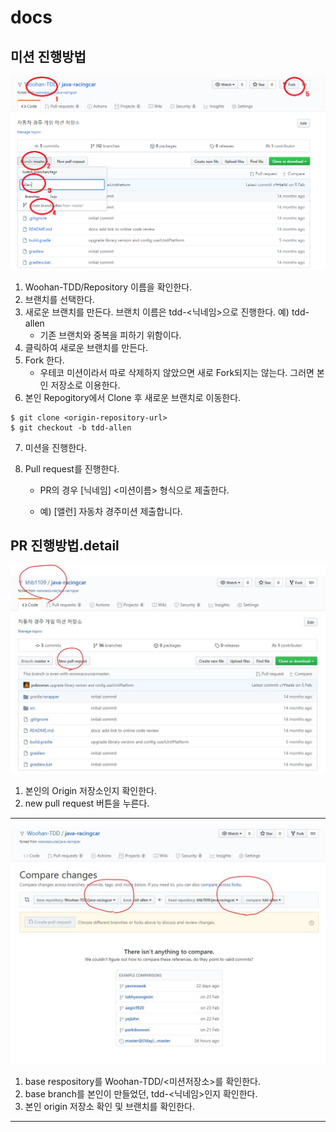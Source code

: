 # docs


## 미션 진행방법
![sample](./img/fork.png)
1. Woohan-TDD/Repository 이름을 확인한다.
2. 브랜치를 선택한다.
3. 새로운 브랜치를 만든다. 브랜치 이름은 tdd-<닉네임>으로 진행한다. 예) tdd-allen
   - 기존 브랜치와 중복을 피하기 위함이다. 
4. 클릭하여 새로운 브랜치를 만든다.
5. Fork 한다.
   - 우테코 미션이라서 따로 삭제하지 않았으면 새로 Fork되지는 않는다. 그러면 본인 저장소로 이용한다.
6. 본인 Repogitory에서 Clone 후 새로운 브랜치로 이동한다.

  ```
  $ git clone <origin-repository-url>
  $ git checkout -b tdd-allen
  ```
7. 미션을 진행한다.
8. Pull request를 진행한다. 

   - PR의 경우 [닉네임] <미션이름> 형식으로 제출한다. 

   - 예) [앨런] 자동차 경주미션 제출합니다.






## PR 진행방법.detail
![pr1](./img/pr1.JPG)
1. 본인의 Origin 저장소인지 확인한다.
2. new pull request 버튼을 누른다.

---





![pr2](./img/pr2.JPG)
1. base respository를 Woohan-TDD/<미션저장소>를 확인한다.
2. base branch를 본인이 만들었던, tdd-<닉네임>인지 확인한다.
3. 본인 origin 저장소 확인 및 브랜치를 확인한다.

---

